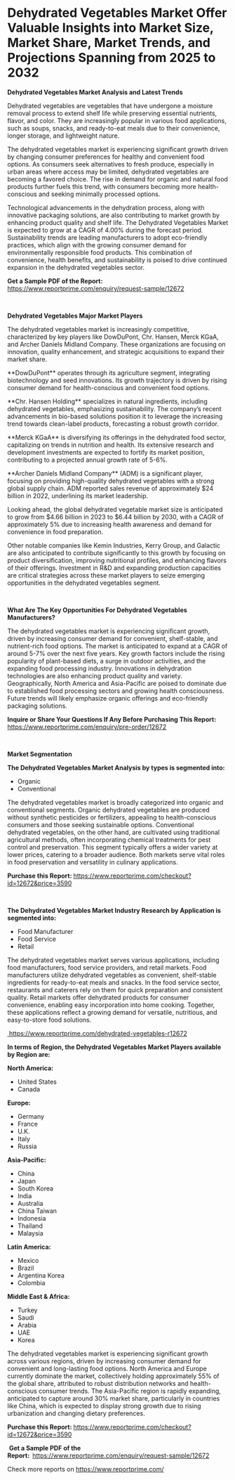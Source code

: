 <p><h1>Dehydrated Vegetables Market Offer Valuable Insights into Market Size, Market Share, Market Trends, and Projections Spanning from 2025 to 2032</h1></p><p><strong>Dehydrated Vegetables Market Analysis and Latest Trends</strong></p>
<p><p>Dehydrated vegetables are vegetables that have undergone a moisture removal process to extend shelf life while preserving essential nutrients, flavor, and color. They are increasingly popular in various food applications, such as soups, snacks, and ready-to-eat meals due to their convenience, longer storage, and lightweight nature.</p><p>The dehydrated vegetables market is experiencing significant growth driven by changing consumer preferences for healthy and convenient food options. As consumers seek alternatives to fresh produce, especially in urban areas where access may be limited, dehydrated vegetables are becoming a favored choice. The rise in demand for organic and natural food products further fuels this trend, with consumers becoming more health-conscious and seeking minimally processed options.</p><p>Technological advancements in the dehydration process, along with innovative packaging solutions, are also contributing to market growth by enhancing product quality and shelf life. The Dehydrated Vegetables Market is expected to grow at a CAGR of 4.00% during the forecast period. Sustainability trends are leading manufacturers to adopt eco-friendly practices, which align with the growing consumer demand for environmentally responsible food products. This combination of convenience, health benefits, and sustainability is poised to drive continued expansion in the dehydrated vegetables sector.</p></p>
<p><strong>Get a Sample PDF of the Report:&nbsp;</strong> <a href="https://www.reportprime.com/enquiry/request-sample/12672?utm_campaign=1938&utm_medium=2&utm_source=Github&utm_content=ia&utm_term=19032025&utm_id=dehydrated-vegetables">https://www.reportprime.com/enquiry/request-sample/12672</a></p>
<p>&nbsp;</p>
<p><strong>Dehydrated Vegetables Major Market Players</strong></p>
<p><p>The dehydrated vegetables market is increasingly competitive, characterized by key players like DowDuPont, Chr. Hansen, Merck KGaA, and Archer Daniels Midland Company. These organizations are focusing on innovation, quality enhancement, and strategic acquisitions to expand their market share.</p><p>**DowDuPont** operates through its agriculture segment, integrating biotechnology and seed innovations. Its growth trajectory is driven by rising consumer demand for health-conscious and convenient food options.</p><p>**Chr. Hansen Holding** specializes in natural ingredients, including dehydrated vegetables, emphasizing sustainability. The company’s recent advancements in bio-based solutions position it to leverage the increasing trend towards clean-label products, forecasting a robust growth corridor.</p><p>**Merck KGaA** is diversifying its offerings in the dehydrated food sector, capitalizing on trends in nutrition and health. Its extensive research and development investments are expected to fortify its market position, contributing to a projected annual growth rate of 5-6%.</p><p>**Archer Daniels Midland Company** (ADM) is a significant player, focusing on providing high-quality dehydrated vegetables with a strong global supply chain. ADM reported sales revenue of approximately $24 billion in 2022, underlining its market leadership.</p><p>Looking ahead, the global dehydrated vegetable market size is anticipated to grow from $4.66 billion in 2023 to $6.44 billion by 2030, with a CAGR of approximately 5% due to increasing health awareness and demand for convenience in food preparation.</p><p>Other notable companies like Kemin Industries, Kerry Group, and Galactic are also anticipated to contribute significantly to this growth by focusing on product diversification, improving nutritional profiles, and enhancing flavors of their offerings. Investment in R&D and expanding production capacities are critical strategies across these market players to seize emerging opportunities in the dehydrated vegetables segment.</p></p>
<p>&nbsp;</p>
<p><strong>What Are The Key Opportunities For Dehydrated Vegetables Manufacturers?</strong></p>
<p><p>The dehydrated vegetables market is experiencing significant growth, driven by increasing consumer demand for convenient, shelf-stable, and nutrient-rich food options. The market is anticipated to expand at a CAGR of around 5-7% over the next five years. Key growth factors include the rising popularity of plant-based diets, a surge in outdoor activities, and the expanding food processing industry. Innovations in dehydration technologies are also enhancing product quality and variety. Geographically, North America and Asia-Pacific are poised to dominate due to established food processing sectors and growing health consciousness. Future trends will likely emphasize organic offerings and eco-friendly packaging solutions.</p></p>
<p><strong>Inquire or Share Your Questions If Any Before Purchasing This Report:</strong> <a href="https://www.reportprime.com/enquiry/pre-order/12672?utm_campaign=1938&utm_medium=2&utm_source=Github&utm_content=ia&utm_term=19032025&utm_id=dehydrated-vegetables">https://www.reportprime.com/enquiry/pre-order/12672</a></p>
<p>&nbsp;</p>
<p><strong>Market Segmentation</strong></p>
<p><strong>The Dehydrated Vegetables Market Analysis by types is segmented into:</strong></p>
<p><ul><li>Organic</li><li>Conventional</li></ul></p>
<p><p>The dehydrated vegetables market is broadly categorized into organic and conventional segments. Organic dehydrated vegetables are produced without synthetic pesticides or fertilizers, appealing to health-conscious consumers and those seeking sustainable options. Conventional dehydrated vegetables, on the other hand, are cultivated using traditional agricultural methods, often incorporating chemical treatments for pest control and preservation. This segment typically offers a wider variety at lower prices, catering to a broader audience. Both markets serve vital roles in food preservation and versatility in culinary applications.</p></p>
<p><strong>Purchase this Report:&nbsp;</strong><a href="https://www.reportprime.com/checkout?id=12672&price=3590&utm_campaign=1938&utm_medium=2&utm_source=Github&utm_content=ia&utm_term=19032025&utm_id=dehydrated-vegetables">https://www.reportprime.com/checkout?id=12672&price=3590</a></p>
<p>&nbsp;</p>
<p><strong>The Dehydrated Vegetables Market Industry Research by Application is segmented into:</strong></p>
<p><ul><li>Food Manufacturer</li><li>Food Service</li><li>Retail</li></ul></p>
<p><p>The dehydrated vegetables market serves various applications, including food manufacturers, food service providers, and retail markets. Food manufacturers utilize dehydrated vegetables as convenient, shelf-stable ingredients for ready-to-eat meals and snacks. In the food service sector, restaurants and caterers rely on them for quick preparation and consistent quality. Retail markets offer dehydrated products for consumer convenience, enabling easy incorporation into home cooking. Together, these applications reflect a growing demand for versatile, nutritious, and easy-to-store food solutions.</p></p>
<p><a href="https://www.reportprime.com/dehydrated-vegetables-r12672?utm_campaign=1938&utm_medium=2&utm_source=Github&utm_content=ia&utm_term=19032025&utm_id=dehydrated-vegetables">&nbsp;https://www.reportprime.com/dehydrated-vegetables-r12672</a></p>
<p><strong>In terms of Region, the Dehydrated Vegetables Market Players available by Region are:</strong></p>
<p>
    <p> <strong> North America: </strong>
        <ul>
            <li>United States</li>
            <li>Canada</li>
        </ul>
        </p> 
    <p> <strong> Europe: </strong>
        <ul>
            <li>Germany</li>
            <li>France</li>
            <li>U.K.</li>
            <li>Italy</li>
            <li>Russia</li>
        </ul>
        </p> 
    <p> <strong> Asia-Pacific: </strong>
        <ul>
            <li>China</li>
            <li>Japan</li>
            <li>South Korea</li>
            <li>India</li>
            <li>Australia</li>
            <li>China Taiwan</li>
            <li>Indonesia</li>
            <li>Thailand</li>
            <li>Malaysia</li>
        </ul>
        </p> 
    <p> <strong> Latin America: </strong>
        <ul>
            <li>Mexico</li>
            <li>Brazil</li>
            <li>Argentina Korea</li>
            <li>Colombia</li>
        </ul>
        </p> 
    <p> <strong> Middle East & Africa: </strong>
        <ul>
            <li>Turkey</li>
            <li>Saudi</li>
            <li>Arabia</li>
            <li>UAE</li>
            <li>Korea</li>
        </ul>
    </p>
    </p>
<p><p>The dehydrated vegetables market is experiencing significant growth across various regions, driven by increasing consumer demand for convenient and long-lasting food options. North America and Europe currently dominate the market, collectively holding approximately 55% of the global share, attributed to robust distribution networks and health-conscious consumer trends. The Asia-Pacific region is rapidly expanding, anticipated to capture around 30% market share, particularly in countries like China, which is expected to display strong growth due to rising urbanization and changing dietary preferences.</p></p>
<p><strong>Purchase this Report: </strong><a href="https://www.reportprime.com/checkout?id=12672&price=3590&utm_campaign=1938&utm_medium=2&utm_source=Github&utm_content=ia&utm_term=19032025&utm_id=dehydrated-vegetables">https://www.reportprime.com/checkout?id=12672&price=3590</a></p>
<p>&nbsp;<strong>Get a Sample PDF of the Report:&nbsp;&nbsp;</strong><a href="https://www.reportprime.com/enquiry/request-sample/12672?utm_campaign=1938&utm_medium=2&utm_source=Github&utm_content=ia&utm_term=19032025&utm_id=dehydrated-vegetables">https://www.reportprime.com/enquiry/request-sample/12672</a></p>
<p><strong></strong></p>
<p>Check more reports on <a href="https://www.reportprime.com/?utm_campaign=1938&utm_medium=2&utm_source=Github&utm_content=ia&utm_term=19032025&utm_id=dehydrated-vegetables">https://www.reportprime.com/</a></p>
